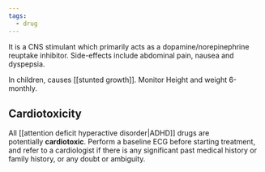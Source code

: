 ```yaml
---
tags:
  - drug
---
```

It is a CNS stimulant which primarily acts as a dopamine/norepinephrine reuptake inhibitor. Side-effects include abdominal pain, nausea and dyspepsia. 

In children, causes [[stunted growth]]. 
Monitor Height and weight 6-monthly. 

## Cardiotoxicity
All [[attention deficit hyperactive disorder|ADHD]] drugs are potentially **cardiotoxic**. Perform a baseline ECG before starting treatment, and refer to a cardiologist if there is any significant past medical history or family history, or any doubt or ambiguity.
